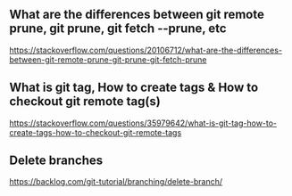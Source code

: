 ## What are the differences between git remote prune, git prune, git fetch --prune, etc

https://stackoverflow.com/questions/20106712/what-are-the-differences-between-git-remote-prune-git-prune-git-fetch-prune


## What is git tag, How to create tags & How to checkout git remote tag(s)

https://stackoverflow.com/questions/35979642/what-is-git-tag-how-to-create-tags-how-to-checkout-git-remote-tags

## Delete branches

https://backlog.com/git-tutorial/branching/delete-branch/
